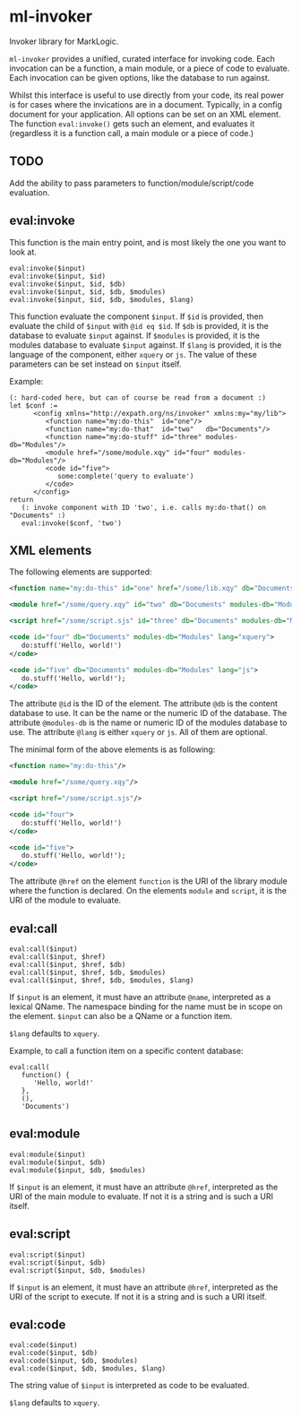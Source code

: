 # ml-invoker

Invoker library for MarkLogic.

`ml-invoker` provides a unified, curated interface for invoking code.
Each invocation can be a function, a main module, or a piece of code
to evaluate.  Each invocation can be given options, like the database
to run against.

Whilst this interface is useful to use directly from your code, its
real power is for cases where the invications are in a document.
Typically, in a config document for your application.  All options can
be set on an XML element.  The function `eval:invoke()` gets such an
element, and evaluates it (regardless it is a function call, a main
module or a piece of code.)

## TODO

Add the ability to pass parameters to function/module/script/code
evaluation.

## eval:invoke

This function is the main entry point, and is most likely the one you
want to look at.

```xquery
eval:invoke($input)
eval:invoke($input, $id)
eval:invoke($input, $id, $db)
eval:invoke($input, $id, $db, $modules)
eval:invoke($input, $id, $db, $modules, $lang)
```

This function evaluate the component `$input`.  If `$id` is provided,
then evaluate the child of `$input` with `@id eq $id`.  If `$db` is
provided, it is the database to evaluate `$input` against.  If
`$modules` is provided, it is the modules database to evaluate `$input`
against.  If `$lang` is provided, it is the language of the component,
either `xquery` or `js`.  The value of these parameters can be set
instead on `$input` itself.

Example:

```xquery
(: hard-coded here, but can of course be read from a document :)
let $conf :=
      <config xmlns="http://expath.org/ns/invoker" xmlns:my="my/lib">
         <function name="my:do-this"  id="one"/>
         <function name="my:do-that"  id="two"   db="Documents"/>
         <function name="my:do-stuff" id="three" modules-db="Modules"/>
         <module href="/some/module.xqy" id="four" modules-db="Modules"/>
         <code id="five">
            some:complete('query to evaluate')
         </code>
      </config>
return
   (: invoke component with ID 'two', i.e. calls my:do-that() on "Documents" :)
   eval:invoke($conf, 'two')
```

## XML elements

The following elements are supported:

```xml
<function name="my:do-this" id="one" href="/some/lib.xqy" db="Documents" modules-db="Modules" lang="xquery"/>

<module href="/some/query.xqy" id="two" db="Documents" modules-db="Modules"/>

<script href="/some/script.sjs" id="three" db="Documents" modules-db="Modules"/>

<code id="four" db="Documents" modules-db="Modules" lang="xquery">
   do:stuff('Hello, world!')
</code>

<code id="five" db="Documents" modules-db="Modules" lang="js">
   do.stuff('Hello, world!');
</code>
```

The attribute `@id` is the ID of the element.  The attribute `@db` is
the content database to use.  It can be the name or the numeric ID of
the database.  The attribute `@modules-db` is the name or numeric ID
of the modules database to use.  The attribute `@lang` is either
`xquery` or `js`.  All of them are optional.

The minimal form of the above elements is as following:

```xml
<function name="my:do-this"/>

<module href="/some/query.xqy"/>

<script href="/some/script.sjs"/>

<code id="four">
   do:stuff('Hello, world!')
</code>

<code id="five">
   do.stuff('Hello, world!');
</code>
```

The attribute `@href` on the element `function` is the URI of the
library module where the function is declared.  On the elements
`module` and `script`, it is the URI of the module to evaluate.

## eval:call

```xquery
eval:call($input)
eval:call($input, $href)
eval:call($input, $href, $db)
eval:call($input, $href, $db, $modules)
eval:call($input, $href, $db, $modules, $lang)
```

If `$input` is an element, it must have an attribute `@name`,
interpreted as a lexical QName.  The namespace binding for the name
must be in scope on the element.  `$input` can also be a QName or a
function item.

`$lang` defaults to `xquery`.

Example, to call a function item on a specific content database:

```xquery
eval:call(
   function() {
      'Hello, world!'
   },
   (),
   'Documents')
```

## eval:module

```xquery
eval:module($input)
eval:module($input, $db)
eval:module($input, $db, $modules)
```

If `$input` is an element, it must have an attribute `@href`,
interpreted as the URI of the main module to evaluate.  If not it is a
string and is such a URI itself.

## eval:script

```xquery
eval:script($input)
eval:script($input, $db)
eval:script($input, $db, $modules)
```

If `$input` is an element, it must have an attribute `@href`,
interpreted as the URI of the script to execute.  If not it is a
string and is such a URI itself.

## eval:code

```xquery
eval:code($input)
eval:code($input, $db)
eval:code($input, $db, $modules)
eval:code($input, $db, $modules, $lang)
```

The string value of `$input` is interpreted as code to be evaluated.

`$lang` defaults to `xquery`.
